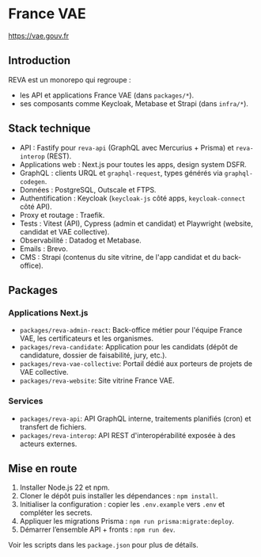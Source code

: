 # France VAE

https://vae.gouv.fr

## Introduction

REVA est un monorepo qui regroupe :
- les API et applications France VAE (dans `packages/*`).
- ses composants comme Keycloak, Metabase et Strapi (dans `infra/*`).

## Stack technique

- API : Fastify pour `reva-api` (GraphQL avec Mercurius + Prisma) et `reva-interop` (REST).
- Applications web : Next.js pour toutes les apps, design system DSFR.
- GraphQL : clients URQL et `graphql-request`, types générés via `graphql-codegen`.
- Données : PostgreSQL, Outscale et FTPS.
- Authentification : Keycloak (`keycloak-js` côté apps, `keycloak-connect` côté API).
- Proxy et routage : Traefik.
- Tests : Vitest (API), Cypress (admin et candidat) et Playwright (website, candidat et VAE collective).
- Observabilité : Datadog et Metabase.
- Emails : Brevo.
- CMS : Strapi (contenus du site vitrine, de l'app candidat et du back-office).

## Packages

### Applications Next.js

- `packages/reva-admin-react`: Back-office métier pour l'équipe France VAE, les certificateurs et les organismes. 
- `packages/reva-candidate`: Application pour les candidats (dépôt de candidature, dossier de faisabilité, jury, etc.).
- `packages/reva-vae-collective`: Portail dédié aux porteurs de projets de VAE collective.
- `packages/reva-website`: Site vitrine France VAE.

### Services

- `packages/reva-api`: API GraphQL interne, traitements planifiés (cron) et transfert de fichiers.
- `packages/reva-interop`: API REST d'interopérabilité exposée à des acteurs externes.

## Mise en route

1. Installer Node.js 22 et npm.
2. Cloner le dépôt puis installer les dépendances : `npm install`.
3. Initialiser la configuration : copier les `.env.example` vers `.env` et compléter les secrets.
4. Appliquer les migrations Prisma : `npm run prisma:migrate:deploy`.
5. Démarrer l’ensemble API + fronts : `npm run dev`.

Voir les scripts dans les `package.json` pour plus de détails.

